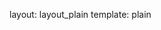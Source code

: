 layout: layout_plain
template: plain

<script src="https://raw.github.com/mrdoob/three.js/master/build/three.min.js"></script>
<script src="https://raw.github.com/mrdoob/three.js/master/examples/js/controls/TrackballControls.js"></script>
<script src="https://www.greensock.com/js/src/TweenMax.min.js"></script>

<script type="text/javascript">
	// global namespace for our app
	window.Walk = {};
</script>

<script src="https://raw.github.com/craftstudios/Walk-Cycle/0.2/app/viewport.js"></script>
<script src="https://raw.github.com/craftstudios/Walk-Cycle/0.2/app/material_factory.js"></script>
<script src="https://raw.github.com/craftstudios/Walk-Cycle/0.2/app/app.js"></script>